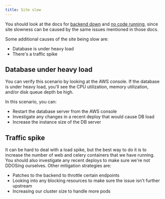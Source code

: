 ```yaml
---
title: Site slow
---
```


You should look at the docs for [backend down](../backend_down/) and [no code running](../no_code_running/), since site slowness can be caused by the same issues mentioned in those docs.

Some additional causes of the site being slow are:

* Database is under heavy load
* There's a traffic spike

## Database under heavy load

You can verify this scenario by looking at the AWS console.  If the database is under heavy load, you'll see the CPU utilization, memory utilization, and/or disk queue depth be high.

In this scenario, you can:

* Restart the database server from the AWS console
* Investigate any changes in a recent deploy that would cause DB load
* Increase the instance size of the DB server

## Traffic spike

It can be hard to deal with a load spike, but the best way to do it is to increase the number of web and celery containers that we have running.  You should also investigate any recent deploys to make sure we're not DDOSing ourselves.  Other mitigation strategies are:

* Patches to the backend to throttle certain endpoints
* Looking into any blocking resources to make sure the issue isn't further upstream
* Increasing our cluster size to handle more pods